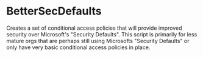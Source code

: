# BetterSecDefaults
Creates a set of conditional access policies that will provide improved security over Microsoft's "Security Defaults".  This script is primarily for less mature orgs that are perhaps still using Microsofts "Security Defaults"  or only have very basic conditional access policies in place. 
